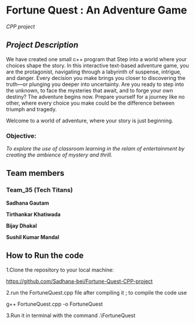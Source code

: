 # Fortune Quest : An Adventure Game
*CPP project*
## ***Project Description***

We have created one small c++ program that Step into a world where your choices shape the story. In this interactive text-based adventure game, you are the protagonist, navigating through a labyrinth of suspense, intrigue, and danger. Every decision you make brings you closer to discovering the truth—or plunging you deeper into uncertainty. Are you ready to step into the unknown, to face the mysteries that await, and to forge your own destiny? The adventure begins now. Prepare yourself for a journey like no other, where every choice you make could be the difference between triumph and tragedy.

Welcome to a world of adventure, where your story is just beginning.

### Objective:
*To explore the use of classroom learning in the relam of entertainment by creating the ambience of mystery and thrill.*

## Team members
### Team_35 (Tech Titans)

**Sadhana Gautam**

**Tirthankar Khatiwada**

**Bijay Dhakal**

**Sushil Kumar Mandal**
## How to Run the code
1.Clone the repository to your local machine:

https://github.com/Sadhana-bei/Fortune-Quest-CPP-project

2.run the FortuneQuest.cpp file after compiling it ; to compile the code use

g++ FortuneQuest.cpp -o FortuneQuest

3.Run it in terminal with the command  .\FortuneQuest
